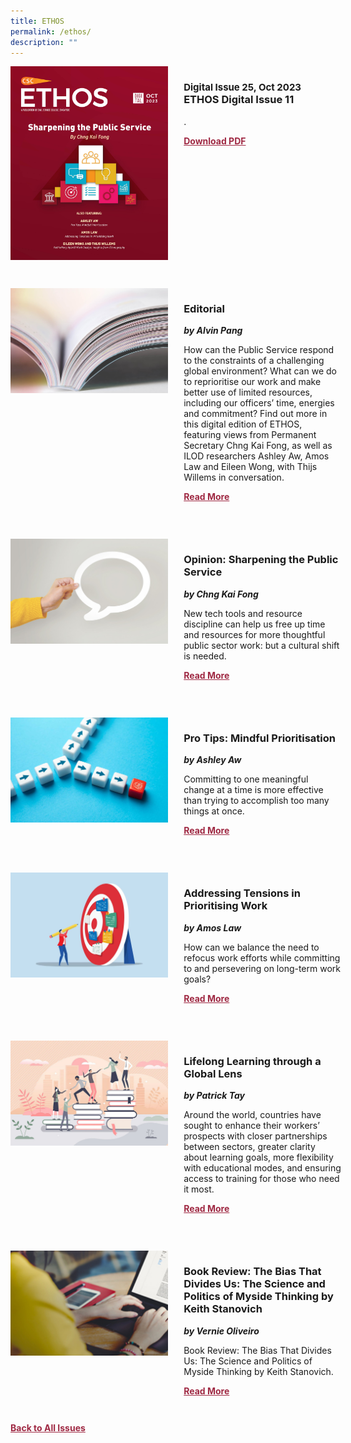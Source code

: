 ```yaml
---
title: ETHOS
permalink: /ethos/
description: ""
---
```

<style>
table
{ 
border-collapse: separate; 
border-spacing: 30px 10px;
}	
	
.back a
{
	color: #9f2943;
	font-weight: bold;
	}
	


.text
{
	width: 50%;
}	
	
.img1 img
{
margin-top:25px;	
}	
	
.img img
{
margin-top:15px;	
}		
	
	
.cat
{
font-size: 15px;	
}
	
td
{
	border-style : hidden!important;
}
	

#editorial,#section-1,#section-2,#section-3,#section-4
{
	border-bottom: 0.5px solid black;
}
	

.button1 a
{
	color: #9f2943;
	font-weight:bold;
}
	

.grid-container {
	display: grid;
	grid-template-columns: 50% 50%;
	grid-column-gap: 5%;
	margin-bottom: 5%;
	}	
	
@media only screen and (max-width: 600px) {
	.grid-container {
		display: block;
	}
}	
</style>
<div class="grid-container">
        <div><img src="/images/Ethos_Thumbnails_Cover/ethosdigital11.jpg"></div>
        <div><h3><span class="cat">Digital Issue 25, Oct 2023</span>
            <br>ETHOS Digital Issue 11</h3>	
            <p>.</p>
            
            
   <div class="button1"><a target="_blank" href="">Download PDF</a></div></div>
    </div>
    
   <br>
    
<div class="grid-container">
        <div><img src="/images/Landing_Banner_Images/tile_editorial.jpg"></div>
        <div><h3>Editorial </h3>
            <b><i>by Alvin Pang</i></b>

                
  <p>	
 How can the Public Service respond to the constraints of a challenging global environment? What can we do to reprioritise our work and make better use of limited resources, including our officers’ time, energies and commitment? Find out more in this digital edition of ETHOS, featuring views from Permanent Secretary Chng Kai Fong, as well as ILOD researchers Ashley Aw, Amos Law and Eileen Wong, with Thijs Willems in conversation.
            </p>	
            
<div class="button1"><a href="/digital-issue-11/editorial/">Read More</a></div> <br></div>
    </div>

 <br>   
<div class="grid-container">
        <div><img src="/images/Landing_Banner_Images/tile_opinion.jpg"></div>
        <div><h3>Opinion: Sharpening the Public Service</h3>
            <b><i>by Chng Kai Fong</i></b>
            
<p>New tech tools and resource discipline can help us free up time and resources for more thoughtful public sector work: but a cultural shift is needed.
</p>	
            
<div class="button1"><a href="/digital-issue-11//">Read More</a></div><br></div>
    </div>
<br>
<div class="grid-container">
      <div><img src="/images/Ethos_Images/Ethos_Digital_Issue_11/teaser_mindful%20prioritisation.jpg"></div>
        <div><h3>Pro Tips: Mindful Prioritisation</h3>
            <b><i>by Ashley Aw</i></b>
<p>	
 Committing to one meaningful change  at a time is more effective than trying to accomplish too many things at once.
</p>	
            
<div class="button1"><a href="">Read More</a></div><br></div>
    </div>
    
<br>    
<div class="grid-container">
        <div><img src="/images/Ethos_Images/Ethos_Digital_Issue_11/teaser_addressing%20tensions%20in%20prioritising%20work.jpg"></div>
        <div><h3>Addressing Tensions in Prioritising Work</h3>
            <b><i>by Amos Law</i></b>
            
<p>How can we balance the need to refocus work efforts while committing to and persevering on long-term work goals?
</p>	
            
<div class="button1"><a href="/digital-issue-10/when-projects-change-or-end-practical-steps-to-manage-stakeholder-expectations/">Read More</a></div><br></div>
    </div>
    
<br>    
<div class="grid-container">
        <div><img src="/images/Cropped_images/Ethos_Digital_10/Digital10-04.jpg"></div>
        <div><h3>Lifelong Learning through a Global Lens</h3>
            <b><i>by Patrick Tay</i></b>
            
<p>	
            Around the world, countries have sought to enhance their workers’ prospects with closer partnerships between sectors, greater clarity about learning goals, more flexibility with educational modes, and ensuring access to training for those who need it most.
            </p>	
            
<div class="button1"><a href="/digital-issue-10/lifelong-learning-through-a-global-lens/">Read More</a></div><br></div>
    </div>
<br>
<div class="grid-container">
        <div><img src="/images/Cropped_images/Ethos_Digital_10/review.jpg"></div>
        <div><h3>Book Review: The Bias That Divides Us: The Science and Politics of Myside Thinking by Keith Stanovich</h3>
            <b><i>by Vernie Oliveiro</i></b>
            
<p>	
            Book Review: The Bias That Divides Us: The Science and Politics of Myside Thinking by Keith Stanovich.</p>	
            
<div class="button1"><a href="/digital-issue-10/why-people-see-the-same-facts-and-come-to-different-conclusions/">Read More</a></div><br></div>
    </div>

<div class="back">
<a href="/all-issues/">Back to All Issues</a>
</div>